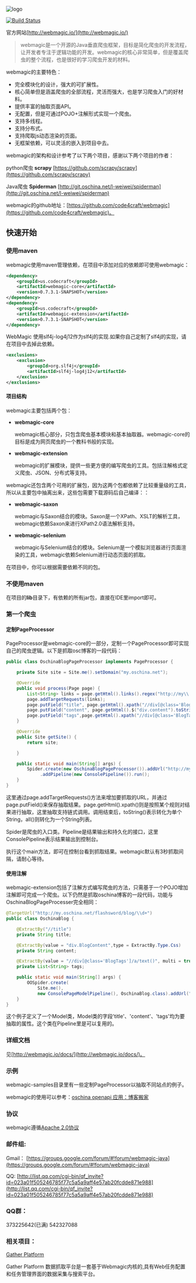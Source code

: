 ![logo](http://webmagic.io/images/logo.jpeg)


[![Build Status](https://travis-ci.org/code4craft/webmagic.png?branch=master)](https://travis-ci.org/code4craft/webmagic)


官方网站[http://webmagic.io/](http://webmagic.io/)

>webmagic是一个开源的Java垂直爬虫框架，目标是简化爬虫的开发流程，让开发者专注于逻辑功能的开发。webmagic的核心非常简单，但是覆盖爬虫的整个流程，也是很好的学习爬虫开发的材料。


webmagic的主要特色：

* 完全模块化的设计，强大的可扩展性。
* 核心简单但是涵盖爬虫的全部流程，灵活而强大，也是学习爬虫入门的好材料。
* 提供丰富的抽取页面API。
* 无配置，但是可通过POJO+注解形式实现一个爬虫。
* 支持多线程。
* 支持分布式。
* 支持爬取js动态渲染的页面。
* 无框架依赖，可以灵活的嵌入到项目中去。

webmagic的架构和设计参考了以下两个项目，感谢以下两个项目的作者：

python爬虫 **scrapy** [https://github.com/scrapy/scrapy](https://github.com/scrapy/scrapy)

Java爬虫 **Spiderman** [http://git.oschina.net/l-weiwei/spiderman](http://git.oschina.net/l-weiwei/spiderman)

webmagic的github地址：[https://github.com/code4craft/webmagic](https://github.com/code4craft/webmagic)。

## 快速开始

### 使用maven

webmagic使用maven管理依赖，在项目中添加对应的依赖即可使用webmagic：

```xml
<dependency>
    <groupId>us.codecraft</groupId>
    <artifactId>webmagic-core</artifactId>
    <version>0.7.3.1-SNAPSHOT</version>
</dependency>
<dependency>
    <groupId>us.codecraft</groupId>
    <artifactId>webmagic-extension</artifactId>
    <version>0.7.3.1-SNAPSHOT</version>
</dependency>
```
        
WebMagic 使用slf4j-log4j12作为slf4j的实现.如果你自己定制了slf4j的实现，请在项目中去掉此依赖。

```xml
<exclusions>
    <exclusion>
        <groupId>org.slf4j</groupId>
        <artifactId>slf4j-log4j12</artifactId>
    </exclusion>
</exclusions>
```

#### 项目结构
	
webmagic主要包括两个包：

* **webmagic-core**
	
	webmagic核心部分，只包含爬虫基本模块和基本抽取器。webmagic-core的目标是成为网页爬虫的一个教科书般的实现。
	
* **webmagic-extension**
	
	webmagic的扩展模块，提供一些更方便的编写爬虫的工具。包括注解格式定义爬虫、JSON、分布式等支持。
	
webmagic还包含两个可用的扩展包，因为这两个包都依赖了比较重量级的工具，所以从主要包中抽离出来，这些包需要下载源码后自己编译：：

* **webmagic-saxon**

	webmagic与Saxon结合的模块。Saxon是一个XPath、XSLT的解析工具，webmagic依赖Saxon来进行XPath2.0语法解析支持。

* **webmagic-selenium**

	webmagic与Selenium结合的模块。Selenium是一个模拟浏览器进行页面渲染的工具，webmagic依赖Selenium进行动态页面的抓取。
	
在项目中，你可以根据需要依赖不同的包。

### 不使用maven

在项目的**lib**目录下，有依赖的所有jar包，直接在IDE里import即可。

### 第一个爬虫

#### 定制PageProcessor

PageProcessor是webmagic-core的一部分，定制一个PageProcessor即可实现自己的爬虫逻辑。以下是抓取osc博客的一段代码：

```java
public class OschinaBlogPageProcessor implements PageProcessor {

    private Site site = Site.me().setDomain("my.oschina.net");

    @Override
    public void process(Page page) {
        List<String> links = page.getHtml().links().regex("http://my\\.oschina\\.net/flashsword/blog/\\d+").all();
        page.addTargetRequests(links);
        page.putField("title", page.getHtml().xpath("//div[@class='BlogEntity']/div[@class='BlogTitle']/h1").toString());
        page.putField("content", page.getHtml().$("div.content").toString());
        page.putField("tags",page.getHtml().xpath("//div[@class='BlogTags']/a/text()").all());
    }

    @Override
    public Site getSite() {
        return site;

    }

    public static void main(String[] args) {
        Spider.create(new OschinaBlogPageProcessor()).addUrl("http://my.oschina.net/flashsword/blog")
             .addPipeline(new ConsolePipeline()).run();
    }
}
```


这里通过page.addTargetRequests()方法来增加要抓取的URL，并通过page.putField()来保存抽取结果。page.getHtml().xpath()则是按照某个规则对结果进行抽取，这里抽取支持链式调用。调用结束后，toString()表示转化为单个String，all()则转化为一个String列表。

Spider是爬虫的入口类。Pipeline是结果输出和持久化的接口，这里ConsolePipeline表示结果输出到控制台。

执行这个main方法，即可在控制台看到抓取结果。webmagic默认有3秒抓取间隔，请耐心等待。

#### 使用注解

webmagic-extension包括了注解方式编写爬虫的方法，只需基于一个POJO增加注解即可完成一个爬虫。以下仍然是抓取oschina博客的一段代码，功能与OschinaBlogPageProcesser完全相同：

```java
@TargetUrl("http://my.oschina.net/flashsword/blog/\\d+")
public class OschinaBlog {

    @ExtractBy("//title")
    private String title;

    @ExtractBy(value = "div.BlogContent",type = ExtractBy.Type.Css)
    private String content;

    @ExtractBy(value = "//div[@class='BlogTags']/a/text()", multi = true)
    private List<String> tags;

    public static void main(String[] args) {
        OOSpider.create(
        	Site.me(),
			new ConsolePageModelPipeline(), OschinaBlog.class).addUrl("http://my.oschina.net/flashsword/blog").run();
    }
}
```

这个例子定义了一个Model类，Model类的字段'title'、'content'、'tags'均为要抽取的属性。这个类在Pipeline里是可以复用的。

### 详细文档

见[http://webmagic.io/docs/](http://webmagic.io/docs/)。

### 示例

webmagic-samples目录里有一些定制PageProcessor以抽取不同站点的例子。

webmagic的使用可以参考：[oschina openapi 应用：博客搬家](https://git.oschina.net/yashin/MoveBlog)


### 协议

webmagic遵循[Apache 2.0协议](http://opensource.org/licenses/Apache-2.0)

### 邮件组:

Gmail：
[https://groups.google.com/forum/#!forum/webmagic-java](https://groups.google.com/forum/#!forum/webmagic-java)

QQ:
[http://list.qq.com/cgi-bin/qf_invite?id=023a01f505246785f77c5a5a9aff4e57ab20fcdde871e988](http://list.qq.com/cgi-bin/qf_invite?id=023a01f505246785f77c5a5a9aff4e57ab20fcdde871e988)

### QQ群：

373225642(已满) 542327088

### 相关项目：

[Gather Platform](https://github.com/gsh199449/spider)

Gather Platform 数据抓取平台是一套基于Webmagic内核的,具有Web任务配置和任务管理界面的数据采集与搜索平台。
